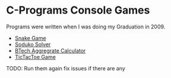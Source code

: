 # C-Programs Console Games
Programs were written when I was doing my Graduation in 2009.
* [Snake Game](../master/SNAKE.C)
* [Soduko Solver](../master/SUDOKU.C)
* [BTech Aggregrate Calculator](../master/AGGREGATE.C)
* [TicTacToe Game](../master/TICTACTOE.C)

TODO: Run them again fix issues if there are any
